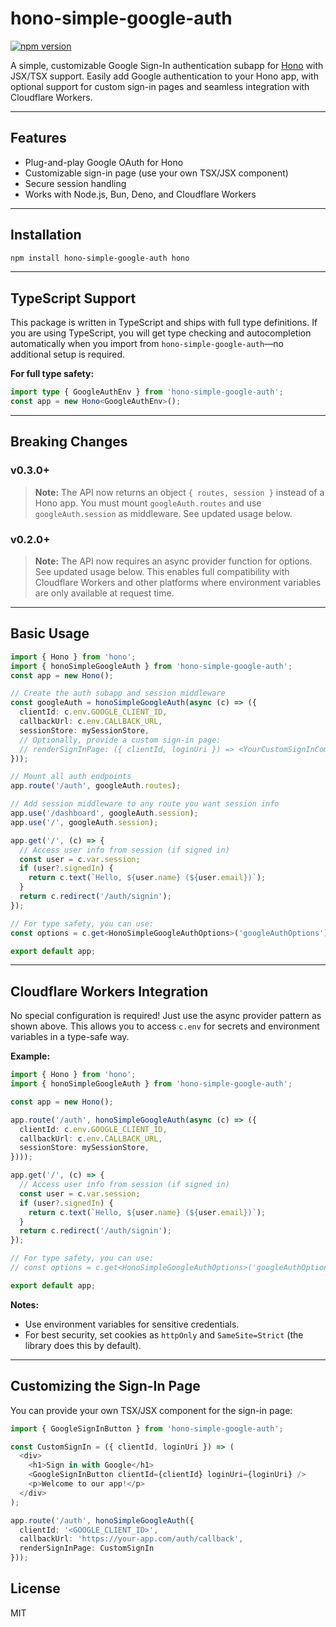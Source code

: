 # hono-simple-google-auth

[![npm version](https://badge.fury.io/js/hono-simple-google-auth.svg)](https://www.npmjs.com/package/hono-simple-google-auth)

A simple, customizable Google Sign-In authentication subapp for [Hono](https://hono.dev/) with JSX/TSX support. Easily add Google authentication to your Hono app, with optional support for custom sign-in pages and seamless integration with Cloudflare Workers.


---

## Features
- Plug-and-play Google OAuth for Hono
- Customizable sign-in page (use your own TSX/JSX component)
- Secure session handling
- Works with Node.js, Bun, Deno, and Cloudflare Workers

---

## Installation

```sh
npm install hono-simple-google-auth hono
```

---

## TypeScript Support

This package is written in TypeScript and ships with full type definitions. If you are using TypeScript, you will get type checking and autocompletion automatically when you import from `hono-simple-google-auth`—no additional setup is required.

**For full type safety:**
```ts
import type { GoogleAuthEnv } from 'hono-simple-google-auth';
const app = new Hono<GoogleAuthEnv>();
```

---

## Breaking Changes

### v0.3.0+
> **Note:** The API now returns an object `{ routes, session }` instead of a Hono app. You must mount `googleAuth.routes` and use `googleAuth.session` as middleware. See updated usage below.

### v0.2.0+
> **Note:** The API now requires an async provider function for options. See updated usage below. This enables full compatibility with Cloudflare Workers and other platforms where environment variables are only available at request time.

---

## Basic Usage

```ts
import { Hono } from 'hono';
import { honoSimpleGoogleAuth } from 'hono-simple-google-auth';
const app = new Hono();

// Create the auth subapp and session middleware
const googleAuth = honoSimpleGoogleAuth(async (c) => ({
  clientId: c.env.GOOGLE_CLIENT_ID,
  callbackUrl: c.env.CALLBACK_URL,
  sessionStore: mySessionStore,
  // Optionally, provide a custom sign-in page:
  // renderSignInPage: ({ clientId, loginUri }) => <YourCustomSignInComponent clientId={clientId} loginUri={loginUri} />
}));

// Mount all auth endpoints
app.route('/auth', googleAuth.routes);

// Add session middleware to any route you want session info
app.use('/dashboard', googleAuth.session);
app.use('/', googleAuth.session);

app.get('/', (c) => {
  // Access user info from session (if signed in)
  const user = c.var.session;
  if (user?.signedIn) {
    return c.text(`Hello, ${user.name} (${user.email})`);
  }
  return c.redirect('/auth/signin');
});

// For type safety, you can use:
const options = c.get<HonoSimpleGoogleAuthOptions>('googleAuthOptions');

export default app;
```

---

## Cloudflare Workers Integration

No special configuration is required! Just use the async provider pattern as shown above. This allows you to access `c.env` for secrets and environment variables in a type-safe way.

**Example:**

```ts
import { Hono } from 'hono';
import { honoSimpleGoogleAuth } from 'hono-simple-google-auth';

const app = new Hono();

app.route('/auth', honoSimpleGoogleAuth(async (c) => ({
  clientId: c.env.GOOGLE_CLIENT_ID,
  callbackUrl: c.env.CALLBACK_URL,
  sessionStore: mySessionStore,
})));

app.get('/', (c) => {
  // Access user info from session (if signed in)
  const user = c.var.session;
  if (user?.signedIn) {
    return c.text(`Hello, ${user.name} (${user.email})`);
  }
  return c.redirect('/auth/signin');
});

// For type safety, you can use:
// const options = c.get<HonoSimpleGoogleAuthOptions>('googleAuthOptions');

export default app;
```

**Notes:**
- Use environment variables for sensitive credentials.
- For best security, set cookies as `httpOnly` and `SameSite=Strict` (the library does this by default).

---

## Customizing the Sign-In Page

You can provide your own TSX/JSX component for the sign-in page:

```ts
import { GoogleSignInButton } from 'hono-simple-google-auth';

const CustomSignIn = ({ clientId, loginUri }) => (
  <div>
    <h1>Sign in with Google</h1>
    <GoogleSignInButton clientId={clientId} loginUri={loginUri} />
    <p>Welcome to our app!</p>
  </div>
);

app.route('/auth', honoSimpleGoogleAuth({
  clientId: '<GOOGLE_CLIENT_ID>',
  callbackUrl: 'https://your-app.com/auth/callback',
  renderSignInPage: CustomSignIn
}));
```

## License
MIT
